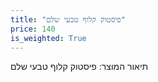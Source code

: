 ```yaml
---
title: "פיסטוק קלוף טבעי שלם"
price: 140
is_weighted: True
---
```


תיאור המוצר: פיסטוק קלוף טבעי שלם
